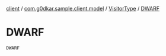 [client](../../index.md) / [com.g0dkar.sample.client.model](../index.md) / [VisitorType](index.md) / [DWARF](./-d-w-a-r-f.md)

# DWARF

`DWARF`